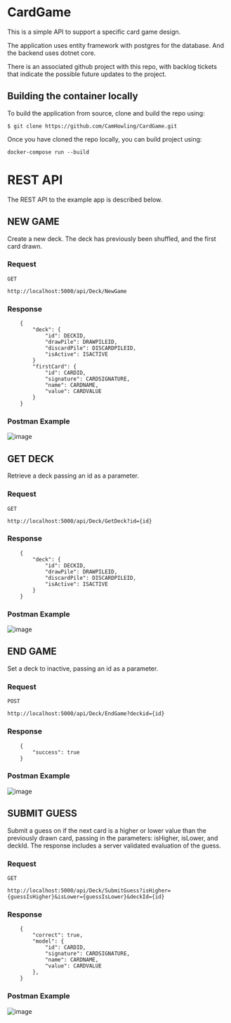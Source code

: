 # CardGame 

This is a simple API to support a specific card game design.

The application uses entity framework with postgres for the database. And the backend uses dotnet core.

There is an associated github project with this repo, with backlog tickets that indicate the possible future updates to the project.

## Building the container locally

To build the application from source, clone and build the repo using:

	$ git clone https://github.com/CamHowling/CardGame.git

Once you have cloned the repo locally, you can build project using:

	docker-compose run --build

# REST API

The REST API to the example app is described below.

## NEW GAME

Create a new deck. The deck has previously been shuffled, and the first card drawn.

### Request

`GET`

    http://localhost:5000/api/Deck/NewGame

### Response

        {
            "deck": {
                "id": DECKID,
                "drawPile": DRAWPILEID,
                "discardPile": DISCARDPILEID,
                "isActive": ISACTIVE
            }
            "firstCard": {
                "id": CARDID,
                "signature": CARDSIGNATURE,
                "name": CARDNAME,
                "value": CARDVALUE
            }
        }

### Postman Example

![image](https://github.com/CamHowling/CardGame/assets/15999072/376190e7-7160-4978-8004-8220fd46f490)

## GET DECK

Retrieve a deck passing an id as a parameter.

### Request

`GET`

    http://localhost:5000/api/Deck/GetDeck?id={id}

### Response

        {
            "deck": {
                "id": DECKID,
                "drawPile": DRAWPILEID,
                "discardPile": DISCARDPILEID,
                "isActive": ISACTIVE
            }
        }

### Postman Example

![image](https://github.com/CamHowling/CardGame/assets/15999072/8ee3204d-3e7a-4c40-8408-4b95869a01c0)

## END GAME

Set a deck to inactive, passing an id as a parameter.

### Request

`POST`

    http://localhost:5000/api/Deck/EndGame?deckid={id}

### Response

        {
            "success": true
        }

### Postman Example

![image](https://github.com/CamHowling/CardGame/assets/15999072/e06a33d8-8931-491d-b54b-31b180854abc)

## SUBMIT GUESS

Submit a guess on if the next card is a higher or lower value than the previously drawn card, passing in the parameters: isHigher, isLower, and deckId.
The response includes a server validated evaluation of the guess.

### Request

`GET`

    http://localhost:5000/api/Deck/SubmitGuess?isHigher={guessIsHigher}&isLower={guessIsLower}&deckId={id}

### Response

        {
            "correct": true,
            "model": {
                "id": CARDID,
                "signature": CARDSIGNATURE,
                "name": CARDNAME,
                "value": CARDVALUE
            },
        }

### Postman Example

![image](https://github.com/CamHowling/CardGame/assets/15999072/cf5369da-6582-4be3-ba68-6468a914dd96)
